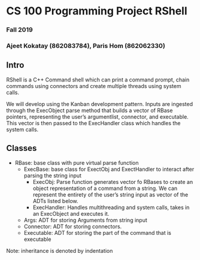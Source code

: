 # CS 100 Programming Project RShell
### Fall 2019 
### Ajeet Kokatay (862083784), Paris Hom (862062330)


## Intro 
RShell is a C++ Command shell which can print a command prompt, chain commands using connectors and create multiple threads using system calls.

We will develop using the Kanban development pattern. Inputs are ingested through the ExecObject parse method that builds a vector of RBase pointers, representing the user’s argumentlist, connector, and executable. This vector is then passed to the ExecHandler class which handles the system calls. 

## Classes

- RBase: base class with pure virtual parse function
  - ExecBase: base class for ExectObj and ExectHandler to interact after parsing the string input 
    - ExecObj: Parse function generates vector fo RBases to create an object representation of a command from a string. We can represent the entirety of the user’s string input as vector of the ADTs listed below. 
    - ExecHandler: Handles multithreading and system calls, takes in an ExecObject and executes it.
  - Args: ADT for storing Arguments from string input
  - Connector: ADT for storing connectors.
  - Executable: ADT for storing the part of the command that is executable 

Note: inheritance is denoted by indentation

